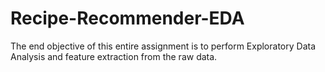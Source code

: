 # Recipe-Recommender-EDA
The end objective of this entire assignment is to perform Exploratory Data Analysis and feature extraction from the raw data. 
